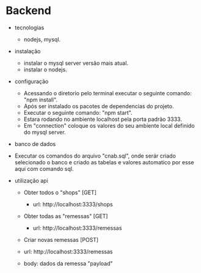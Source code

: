 # Backend
  - tecnologias
    - nodejs, mysql.

  - instalação
    - instalar o mysql server versão mais atual.
    - instalar o nodejs.

  - configuração
    - Acessando o diretorio pelo terminal executar o seguinte comando: "npm install".
    - Após ser instalado os pacotes de dependencias do projeto.
    - Executar o seguinte comando: "npm start".
    - Estara rodando no ambiente localhost pela porta padrão 3333.
    - Em "connection" coloque os valores do seu ambiente local definido do mysql server.

  - banco de dados
   - Executar os comandos do arquivo "cnab.sql", onde serár criado selecionado o banco e criado as tabelas e valores automatico por esse aqui com comando sql.

  - utilização api
    - Obter todos o "shops" [GET]
      - url: http://localhost:3333/shops

    - Obter todas as "remessas" [GET]
      - url: http://localhost:3333/remessas

    - Criar novas remessas [POST]
     - url: http://localhost:3333/remessas
     - body: dados da remessa "payload"
